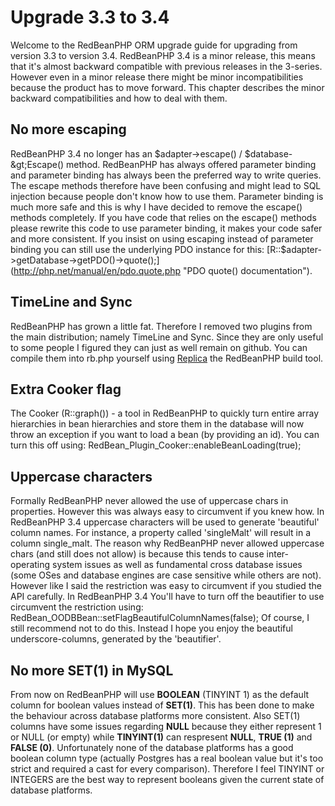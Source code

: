# Upgrade 3.3 to 3.4

Welcome to the RedBeanPHP ORM upgrade guide for upgrading from version 3.3 to version 3.4.
RedBeanPHP 3.4 is a minor release, this means that it's almost backward compatible with previous
releases in the 3-series. However even in a minor release there might be minor incompatibilities
because the product has to move forward. This chapter describes the minor backward compatibilities
and how to deal with them.

## No more escaping

RedBeanPHP 3.4 no longer has an $adapter-&gt;escape() / $database-&gt;Escape() method.
RedBeanPHP has always offered parameter binding and parameter binding has always been the
preferred way to write queries. The escape methods therefore have been confusing and
might lead to SQL injection because people don't know how to use them. Parameter binding
is much more safe and this is why I have decided to remove the escape() methods completely.
If you have code that relies on the escape() methods please rewrite this code to use
parameter binding, it makes your code safer and more consistent. If you insist on using
escaping instead of parameter binding you can still use the underlying PDO instance for this:
[R::$adapter->getDatabase->getPDO()->quote();](http://php.net/manual/en/pdo.quote.php "PDO quote() documentation").

## TimeLine and Sync

RedBeanPHP has grown a little fat. Therefore I removed two plugins from the main distribution; namely
TimeLine and Sync. Since they are only useful to some people I figured they can just as well remain on
github. You can compile them into rb.php yourself using
[Replica](http://www.redbeanphp.com/replica "read more about Replica") the RedBeanPHP build tool.

## Extra Cooker flag

The Cooker (R::graph()) - a tool in RedBeanPHP to quickly turn entire array hierarchies in bean hierarchies and
store them in the database will now throw an exception if you want to load a bean (by providing an id). You can turn this
off using: RedBean_Plugin_Cooker::enableBeanLoading(true);

## Uppercase characters

Formally RedBeanPHP never allowed the use of uppercase chars in properties. However this was always easy to
circumvent if you knew how. In RedBeanPHP 3.4 uppercase characters will be used to generate 'beautiful' column names.
For instance, a property called 'singleMalt' will result in a column single_malt. The reason why RedBeanPHP never
allowed uppercase chars (and still does not allow) is because this tends to cause inter-operating system issues as
well as fundamental cross database issues (some OSes and database engines are case sensitive while others are not).
However like I said the restriction was easy to circumvent if you studied the API carefully. In RedBeanPHP 3.4
You'll have to turn off the beautifier to use circumvent the restriction using: RedBean_OODBBean::setFlagBeautifulColumnNames(false);
Of course, I still recommend not to do this. Instead I hope you enjoy the beautiful underscore-columns, generated by the
'beautifier'.

## No more SET(1) in MySQL

From now on RedBeanPHP will use **BOOLEAN** (TINYINT 1) as the default column for boolean values instead of
**SET(1)**. This has been done to make the behaviour across database platforms more consistent. Also
SET(1) columns have some issues regarding **NULL** because they either represent 1 or NULL (or empty)
while **TINYINT(1)** can
respresent **NULL**, **TRUE (1)** and **FALSE (0)**. Unfortunately none of the database platforms has a good boolean column type
(actually Postgres has a real boolean value but it's too strict and required a cast for every comparison).
Therefore I feel TINYINT or INTEGERS are the best way to represent booleans given the current state of database
platforms.
